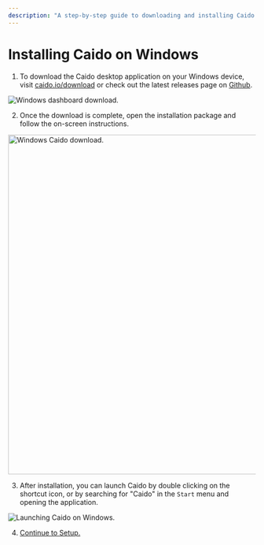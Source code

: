 ```yaml
---
description: "A step-by-step guide to downloading and installing Caido desktop application on Windows operating systems."
---
```


# Installing Caido on Windows

1. To download the Caido desktop application on your Windows device, visit [caido.io/download](https://caido.io/download) or check out the latest releases page on [Github](https://github.com/caido/caido/releases/latest).

<img alt="Windows dashboard download." src="/_images/windows_dashboard_download.png" center/>

2. Once the download is complete, open the installation package and follow the on-screen instructions.

<img alt="Windows Caido download." src="/_images/windows_download.png" width=690px center/>

3. After installation, you can launch Caido by double clicking on the shortcut icon, or by searching for "Caido" in the `Start` menu and opening the application.

<img alt="Launching Caido on Windows." src="/_images/windows_caido_search.png" center/>

4. [Continue to Setup.](/quickstart/setup.md)

